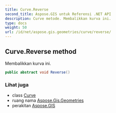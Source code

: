 ```yaml
---
title: Curve.Reverse
second_title: Aspose.GIS untuk Referensi .NET API
description: Curve metode. Membalikkan kurva ini.
type: docs
weight: 50
url: /id/net/aspose.gis.geometries/curve/reverse/
---
```

## Curve.Reverse method

Membalikkan kurva ini.

```csharp
public abstract void Reverse()
```

### Lihat juga

* class [Curve](../)
* ruang nama [Aspose.Gis.Geometries](../../curve/)
* perakitan [Aspose.GIS](../../../)


